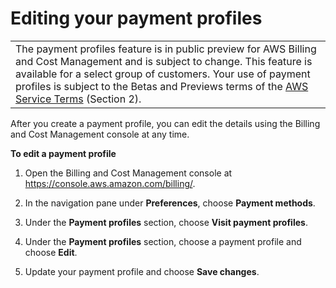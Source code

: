 # Editing your payment profiles<a name="manage-paymentprofiles-edit"></a>


|  | 
| --- |
| The payment profiles feature is in public preview for AWS Billing and Cost Management and is subject to change\. This feature is available for a select group of customers\. Your use of payment profiles is subject to the Betas and Previews terms of the [AWS Service Terms](http://aws.amazon.com/service-terms/) \(Section 2\)\. | 

After you create a payment profile, you can edit the details using the Billing and Cost Management console at any time\.

**To edit a payment profile**

1. Open the Billing and Cost Management console at [https://console\.aws\.amazon\.com/billing/](https://console.aws.amazon.com/billing/home?#/)\.

1. In the navigation pane under **Preferences**, choose **Payment methods**\.

1. Under the **Payment profiles** section, choose **Visit payment profiles**\.

1. Under the **Payment profiles** section, choose a payment profile and choose **Edit**\.

1. Update your payment profile and choose **Save changes**\.
